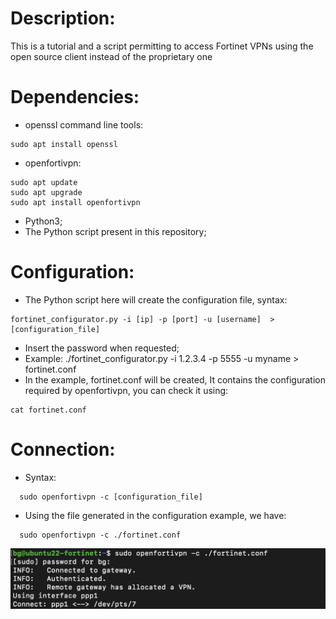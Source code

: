 Description:
============

This is a tutorial and a script permitting to access Fortinet VPNs using the open source client instead of the proprietary one


Dependencies:
=============

* openssl command line tools:
```
sudo apt install openssl
```
* openfortivpn:
```
sudo apt update
sudo apt upgrade
sudo apt install openfortivpn
```
* Python3;
* The Python script present in this repository;


Configuration:
==============

* The Python script here will create the configuration file, syntax:
```
fortinet_configurator.py -i [ip] -p [port] -u [username]  > [configuration_file]
```
* Insert the password when requested;
* Example:
./fortinet_configurator.py -i 1.2.3.4 -p 5555 -u myname  >  fortinet.conf
* In the example, fortinet.conf will be created, It contains the configuration required by openfortivpn, you can check it using:
```
cat fortinet.conf
```

Connection:
===========

* Syntax:

```
  sudo openfortivpn -c [configuration_file]
```
* Using the file generated in the configuration example, we have:
```
  sudo openfortivpn -c ./fortinet.conf
```


![alt text](images/fortinet.png "screen")
